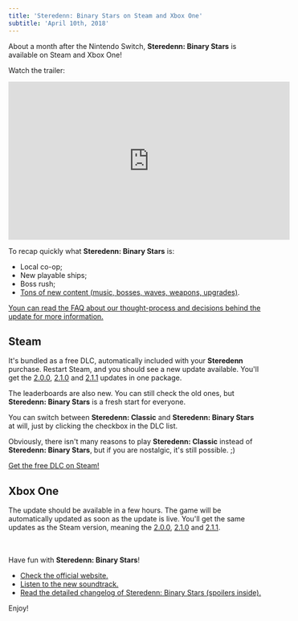 ```yaml
---
title: 'Steredenn: Binary Stars on Steam and Xbox One'
subtitle: 'April 10th, 2018'
---
```

About a month after the Nintendo Switch, **Steredenn: Binary Stars** is available on Steam and Xbox One!

Watch the trailer:

<iframe width="560" height="315" src="https://www.youtube.com/embed/iBG9yqcXB-4" frameborder="0" allowfullscreen></iframe>

To recap quickly what **Steredenn: Binary Stars** is:

- Local co-op;
- New playable ships;
- Boss rush;
- [Tons of new content (music, bosses, waves, weapons, upgrades)][changelog].

[Youn can read the FAQ about our thought-process and decisions behind the update for more information.][faq]

## Steam

It's bundled as a free DLC, automatically included with your **Steredenn** purchase. Restart Steam, and you should see a new update available. You'll get the [2.0.0][u200], [2.1.0][u210] and [2.1.1][u211] updates in one package.

The leaderboards are also new. You can still check the old ones, but **Steredenn: Binary Stars** is a fresh start for everyone.

You can switch between **Steredenn: Classic** and **Steredenn: Binary Stars** at will, just by clicking the checkbox in the DLC list.

Obviously, there isn't many reasons to play **Steredenn: Classic** instead of **Steredenn: Binary Stars**, but if you are nostalgic, it's still possible. ;)

[Get the free DLC on Steam!][shop]

## Xbox One

The update should be available in a few hours. The game will be automatically updated as soon as the update is live. You'll get the same updates as the Steam version, meaning the [2.0.0][u200], [2.1.0][u210] and [2.1.1][u211].

<br /><br />Have fun with **Steredenn: Binary Stars**!

- [Check the official website.][website]
- [Listen to the new soundtrack.][soundtrack]
- [Read the detailed changelog of Steredenn: Binary Stars (spoilers inside).][changelog]

Enjoy!


[shop]: http://store.steampowered.com/app/835730/Steredenn_Binary_Stars/
[website]: http://steredenn.pixelnest.io/
[soundtrack]: https://zandernoriega.bandcamp.com/album/steredenn-binary-stars-original-game-soundtrack
[changelog]: http://steredenn.pixelnest.io/updates/
[faq]: http://steredenn.pixelnest.io/faq/
[u200]: http://steredenn.pixelnest.io/updates/#update_2_0_0
[u210]: http://steredenn.pixelnest.io/updates/#update_2_1_0
[u211]: http://steredenn.pixelnest.io/updates/#update_2_1_1
